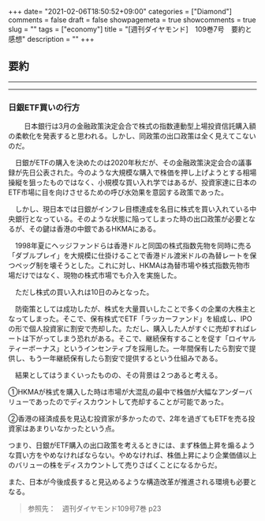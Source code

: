 +++
date= "2021-02-06T18:50:52+09:00"
categories = ["Diamond"]
comments = false
draft = false
showpagemeta = true
showcomments = true
slug = ""
tags = ["economy"]
title = "[週刊ダイヤモンド]　109巻7号　要約と感想"
description = ""
+++

## **要約**
***

***

### **日銀ETF買いの行方**
　
　日本銀行は3月の金融政策決定会合で株式の指数連動型上場投資信託購入額の柔軟化を発表すると思われる。しかし、同政策の出口政策は全く見えてこないのだ。

　日銀がETFの購入を決めたのは2020年秋だが、その金融政策決定会合の議事録が先日公表された。今のような大規模な購入で株価を押し上げようとする相場操縦を狙ったものではなく、小規模な買い入れ学ではあるが、投資家達に日本のETF市場に目を向けさせるための呼び水効果を意図する政策であった。

　しかし、現日本では日銀がインフレ目標達成を名目に株式を買い入れている中央銀行となっている。そのような状態に陥ってしまった時の出口政策が必要となるが、その鍵は香港の中銀であるHKMAにある。

　1998年夏にヘッジファンドらは香港ドルと同国の株式指数先物を同時に売る「ダブルプレイ」を大規模に仕掛けることで香港ドル渡米ドルの為替レートを保つペッグ制を壊そうとした。これに対し、HKMAは為替市場や株式指数先物市場だけではなく、現物の株式市場でも介入を実施した。

　ただし株式の買い入れは10日のみとなった。

　防衛策としては成功したが、株式を大量買いしたことで多くの企業の大株主となってしまった。そこで、保有株式でETF「ラッカーファンド」を組成し、IPOの形で個人投資家に割安で売却した。ただし、購入した人がすぐに売却すればレートは下がってしまう恐れがある。そこで、継続保有することを促す「ロイヤルティーボーナス」というインセンティブを採用した。一年間保有したら割安で提供し、もう一年継続保有したら割安で提供するという仕組みである。

　結果としてはうまくいったものの、その背景は２つあると考える。

①HKMAが株式を購入した時は市場が大混乱の最中で株価が大幅なアンダーバリューであったのでディスカウントして売却することが可能であった。

②香港の経済成長を見込む投資家が多かったので、2年を過ぎてもETFを売る投資家はあまりいなかったという点。

つまり、日銀がETF購入の出口政策を考えるときには、まず株価上昇を煽るような買い方をやめなければならない。やめなければ、株価上昇により企業価値以上のバリューの株をディスカウントして売りさばくことになるからだ。

また、日本が今後成長すると見込めるような構造改革が推進される環境も必要となる。




>参照先：　週刊ダイヤモンド109号7巻 p23